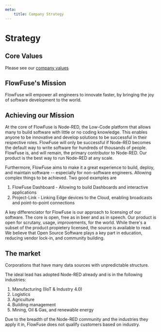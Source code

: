 ```yaml
---
meta:
    title: Company Strategy
---
```


# Strategy

## Core Values

Please see our [company values](/handbook/company/values/)

## FlowFuse's Mission

FlowFuse will empower all engineers to innovate faster, by bringing the joy of software development to the world.

## Achieving our Mission

At the core of FlowFuse is Node-RED, the Low-Code platform that allows many
to build software with little or no coding knowledge. This enables anyone to be innovative and develop solutions to be successful in their respective roles. FlowFuse will only be successful if
Node-RED becomes the default way to write software for hundreds of thousands of people.
FlowFuse is, and will remain, the primary contributor to Node-RED. Our product is
the best way to run Node-RED at any scale.

Furthermore, FlowFuse aims to make it a great experience to build, deploy, and
maintain software -- especially for non-software engineers. Allowing complex things
to be achieved. Two good examples are
1. FlowFuse Dashboard - Allowing to build Dashboards and interactive applications
1. Project-Link - Linking Edge devices to the Cloud, enabling broadcasts and point-to-point connections

A key differenciator for FlowFuse is our approach to licensing of our software.
The core is open, free as in beer and as in speech. Our product is open for scrutany,
usage, improvements, for the world. While there's a subset of the product
propietery licensed, the source is available to read. We believe that Open Source
Software plays a key part in education, reducing vendor lock-in, and community building.

## The market

Corporations that have many data sources with unpredictable structure.

The ideal lead has adopted Node-RED already and is in the following industries:
1. Manufacturing (IIoT & Industry 4.0)
1. Logistics
1. Agriculture
1. Building management
1. Mining, Oil & Gas, and renewable energy

Due to the breadth of the Node-RED community and the industries they
apply it in, FlowFuse does not qualify customers based on industry.